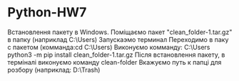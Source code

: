 # Python-HW7
Встановлення пакету в Windows.
Поміщаємо пакет "clean_folder-1.tar.gz" в папку (наприклад С:\Users)
Запускаэмо терминал
Переходимо в паку с пакетом (комманда:cd C:\Users)
Виконуємо комманду:  С:\Users python3 -m pip install clean_folder-1.tar.gz
Після встановлення пакету, в терміналі виконуємо команду clean-folder
Вкажуємо путь к папці для розбору (наприклад: D:\Trash)
